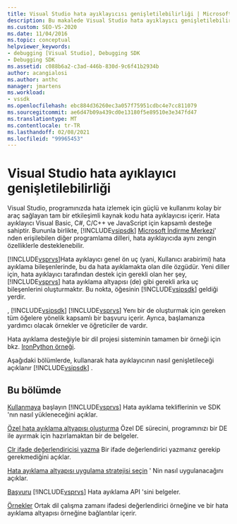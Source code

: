 ```yaml
---
title: Visual Studio hata ayıklayıcısı genişletilebilirliği | Microsoft Docs
description: Bu makalede Visual Studio hata ayıklayıcı genişletilebilirliği açıklanmakta ve Visual Studio hata ayıklama hakkındaki makalelere bağlantılar sağlanmaktadır.
ms.custom: SEO-VS-2020
ms.date: 11/04/2016
ms.topic: conceptual
helpviewer_keywords:
- debugging [Visual Studio], Debugging SDK
- Debugging SDK
ms.assetid: c088b6a2-c3ad-446b-830d-9c6f41b2934b
author: acangialosi
ms.author: anthc
manager: jmartens
ms.workload:
- vssdk
ms.openlocfilehash: ebc884d36260ec3a057f75951cdbc4e7cc811079
ms.sourcegitcommit: ae6d47b09a439cd0e13180f5e89510e3e347fd47
ms.translationtype: MT
ms.contentlocale: tr-TR
ms.lasthandoff: 02/08/2021
ms.locfileid: "99965453"
---
```

# <a name="visual-studio-debugger-extensibility"></a>Visual Studio hata ayıklayıcı genişletilebilirliği
Visual Studio, programınızda hata izlemek için güçlü ve kullanımı kolay bir araç sağlayan tam bir etkileşimli kaynak kodu hata ayıklayıcısı içerir. Hata ayıklayıcı Visual Basic, C#, C/C++ ve JavaScript için kapsamlı desteğe sahiptir. Bununla birlikte, [!INCLUDE[vsipsdk](../../extensibility/includes/vsipsdk_md.md)] [Microsoft İndirme Merkezi](https://www.microsoft.com/download/details.aspx?id=21835)' nden erişilebilen diğer programlama dilleri, hata ayıklayıcıda aynı zengin özelliklerle desteklenebilir.

 [!INCLUDE[vsprvs](../../code-quality/includes/vsprvs_md.md)]Hata ayıklayıcı genel ön uç (yani, Kullanıcı arabirimi) hata ayıklama bileşenlerinde, bu da hata ayıklamakta olan dile özgüdür. Yeni diller için, hata ayıklayıcı tarafından destek için gerekli olan her şey, [!INCLUDE[vsprvs](../../code-quality/includes/vsprvs_md.md)] hata ayıklama altyapısı (de) gibi gerekli arka uç bileşenlerini oluşturmaktır. Bu nokta, öğesinin [!INCLUDE[vsipsdk](../../extensibility/includes/vsipsdk_md.md)] geldiği yerdir.

 , [!INCLUDE[vsipsdk](../../extensibility/includes/vsipsdk_md.md)] [!INCLUDE[vsprvs](../../code-quality/includes/vsprvs_md.md)] Yenı bir de oluşturmak için gereken tüm öğelere yönelik kapsamlı bir başvuru içerir. Ayrıca, başlamanıza yardımcı olacak örnekler ve öğreticiler de vardır.

 Hata ayıklama desteğiyle bir dil projesi sisteminin tamamen bir örneği için bkz. [IronPython örneği](https://www.microsoft.com/download/details.aspx?id=55984).

 Aşağıdaki bölümlerde, kullanarak hata ayıklayıcının nasıl genişletileceği açıklanır [!INCLUDE[vsipsdk](../../extensibility/includes/vsipsdk_md.md)] .

## <a name="in-this-section"></a>Bu bölümde
 [Kullanmaya](../../extensibility/debugger/getting-started-with-debugger-extensibility.md) başlayın [!INCLUDE[vsprvs](../../code-quality/includes/vsprvs_md.md)] Hata ayıklama tekliflerinin ve SDK 'nın nasıl yükleneceğini açıklar.

 [Özel hata ayıklama altyapısı oluşturma](../../extensibility/debugger/creating-a-custom-debug-engine.md) Özel DE sürecini, programınızı bir DE ile ayırmak için hazırlamaktan bir de belgeler.

 [Clr ifade değerlendiricisi yazma](../../extensibility/debugger/writing-a-common-language-runtime-expression-evaluator.md) Bir ifade değerlendirici yazmanız gerekip gerekmediğini açıklar.

 [Hata ayıklama altyapısı uygulama stratejisi seçin](../../extensibility/debugger/choosing-a-debug-engine-implementation-strategy.md) ' Nin nasıl uygulanacağını açıklar.

 [Başvuru](../../extensibility/debugger/reference/reference-visual-studio-debugging-apis.md) [!INCLUDE[vsprvs](../../code-quality/includes/vsprvs_md.md)] Hata ayıklama API 'sini belgeler.

 [Örnekler](../../extensibility/debugger/visual-studio-debugging-samples.md) Ortak dil çalışma zamanı ifadesi değerlendirici örneğine ve bir hata ayıklama altyapısı örneğine bağlantılar içerir.
